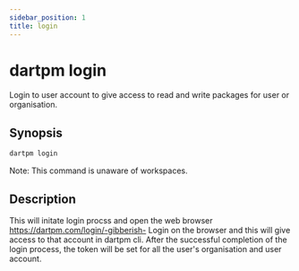 ```yaml
---
sidebar_position: 1
title: login 
---
```


# dartpm login

Login to user account to give access to read and write packages for user or organisation.

## Synopsis
```bash
dartpm login
```

Note: This command is unaware of workspaces.

## Description
This will initate login procss and open the web browser https://dartpm.com/login/-gibberish-
Login on the browser and this will give access to that account in dartpm cli.
After the successful completion of the login process, the token will be set for all the user's organisation and user account.